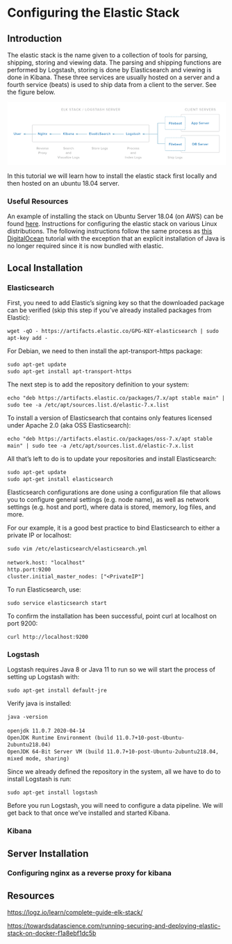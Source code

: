 # Configuring the Elastic Stack

## Introduction

The elastic stack is the name given to a collection of tools for parsing, shipping, storing and viewing data. The parsing and shipping functions are performed by Logstash, 
storing is done by Elasticsearch and viewing is done in Kibana. These three services are usually hosted on a server and a fourth service (beats) is used to ship data from a client to the server. See the figure below.


![elk-infrastructure.png](img/elk-infrastructure.png)

In this tutorial we will learn how to install the elastic stack first locally and then hosted on an ubuntu 18.04 server.

### Useful Resources

An example of installing the stack on Ubuntu Server 18.04 (on AWS) can be found [here](https://logz.io/learn/complete-guide-elk-stack/#installing-elk).
Instructions for configuring the elastic stack on various Linux distributions. The following instructions follow the same process as [this DigitalOcean](https://www.digitalocean.com/community/tutorials/how-to-install-elasticsearch-logstash-and-kibana-elk-stack-on-ubuntu-14-04) tutorial with the exception that an explicit installation of Java is no longer required since it is now bundled with elastic.

## Local Installation


### Elasticsearch

First, you need to add Elastic’s signing key so that the downloaded package can be verified (skip this step if you’ve already installed packages from Elastic):
```
wget -qO - https://artifacts.elastic.co/GPG-KEY-elasticsearch | sudo apt-key add -
```
For Debian, we need to then install the apt-transport-https package:
```
sudo apt-get update
sudo apt-get install apt-transport-https
```
The next step is to add the repository definition to your system:
```
echo "deb https://artifacts.elastic.co/packages/7.x/apt stable main" | sudo tee -a /etc/apt/sources.list.d/elastic-7.x.list
```
To install a version of Elasticsearch that contains only features licensed under Apache 2.0 (aka OSS Elasticsearch):
```
echo "deb https://artifacts.elastic.co/packages/oss-7.x/apt stable main" | sudo tee -a /etc/apt/sources.list.d/elastic-7.x.list
```
All that’s left to do is to update your repositories and install Elasticsearch:
```
sudo apt-get update
sudo apt-get install elasticsearch
```
Elasticsearch configurations are done using a configuration file that allows you to configure general settings (e.g. node name), as well as network settings (e.g. host and port), where data is stored, memory, log files, and more.

For our example, it is a good best practice to bind Elasticsearch to either a private IP or localhost:
```
sudo vim /etc/elasticsearch/elasticsearch.yml

network.host: "localhost"
http.port:9200
cluster.initial_master_nodes: ["<PrivateIP"]
```
To run Elasticsearch, use:
```
sudo service elasticsearch start
```

To confirm the installation has been successful, point curl at localhost on port 9200:
```
curl http://localhost:9200
```


### Logstash
Logstash requires Java 8 or Java 11 to run so we will start the process of setting up Logstash with:
```
sudo apt-get install default-jre
```
Verify java is installed:
```
java -version

openjdk 11.0.7 2020-04-14
OpenJDK Runtime Environment (build 11.0.7+10-post-Ubuntu-2ubuntu218.04)
OpenJDK 64-Bit Server VM (build 11.0.7+10-post-Ubuntu-2ubuntu218.04, mixed mode, sharing)
```
Since we already defined the repository in the system, all we have to do to install Logstash is run:
```
sudo apt-get install logstash
```
Before you run Logstash, you will need to configure a data pipeline. We will get back to that once we’ve installed and started Kibana.

### Kibana

## Server Installation

### Configuring nginx as a reverse proxy for kibana

## Resources


https://logz.io/learn/complete-guide-elk-stack/

https://towardsdatascience.com/running-securing-and-deploying-elastic-stack-on-docker-f1a8ebf1dc5b
